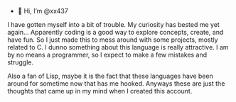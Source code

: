 - 👋 Hi, I’m @xx437

I have gotten myself into a bit of trouble. My curiosity has bested me yet again... 
Apparently coding is a good way to explore concepts, create, and have fun. So I just made this to mess around
with some projects, mostly related to C. I dunno something about this language is really attractive. I am by 
no means a programmer, so I expect to make a few mistakes and struggle.

Also a fan of Lisp, maybe it is the fact that these languages have been around for sometime now that has me hooked.
Anyways these are just the thoughts that came up in my mind when I created this account.

